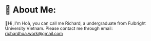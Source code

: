 # 💫 About Me:
💬Hi ,I'm Hoà, you can call me Richard, a undergraduate from Fulbright University Vietnam. Please contact me through email: richardhoa.work@gmail.com

<!-- Proudly created with GPRM ( https://gprm.itsvg.in ) -->
